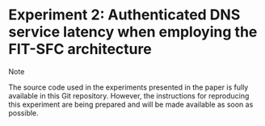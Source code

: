 # Experiment 2: Authenticated DNS service latency when employing the FIT-SFC architecture

> [!NOTE] 
> The source code used in the experiments presented in the paper is fully available in this Git repository.
> However, the instructions for reproducing this experiment are being prepared and will be made available as soon as possible.
